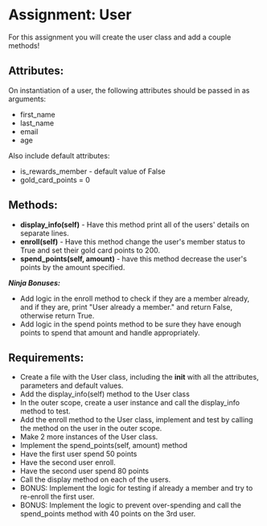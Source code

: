 # Assignment: User
For this assignment you will create the user class and add a couple methods!

## Attributes:
On instantiation of a user, the following attributes should be passed in as arguments:

- first_name
- last_name
- email
- age

Also include default attributes:

- is_rewards_member - default value of False
- gold_card_points = 0

## Methods:

- **display_info(self)** - Have this method print all of the users' details on separate lines.
- **enroll(self)** - Have this method change the user's member status to True and set their gold card points to 200.
- **spend_points(self, amount)** - have this method decrease the user's points by the amount specified.

***Ninja Bonuses:***

- Add logic in the enroll method to check if they are a member already, and if they are, print "User already a member." and return False, otherwise return True.
- Add logic in the spend points method to be sure they have enough points to spend that amount and handle appropriately.

## Requirements:
- Create a file with the User class, including the __init__ with all the attributes, parameters and default values.
- Add the display_info(self) method to the User class
- In the outer scope, create a user instance and call the display_info method to test.
- Add the enroll method to the User class, implement and test by calling the method on the user in the outer scope.
- Make 2 more instances of the User class.
- Implement the spend_points(self, amount) method
- Have the first user spend 50 points
- Have the second user enroll.
- Have the second user spend 80 points
- Call the display method on each of the users.
- BONUS: Implement the logic for testing if already a member and try to re-enroll the first user.
- BONUS: Implement the logic to prevent over-spending and call the spend_points method with 40 points on the 3rd user.

